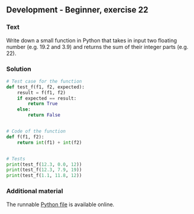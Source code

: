 ## Development - Beginner, exercise 22

### Text
Write down a small function in Python that takes in input two floating number (e.g. 19.2 and 3.9) and returns the sum of their integer parts (e.g. 22).

### Solution
```python
# Test case for the function
def test_f(f1, f2, expected):
    result = f(f1, f2)
    if expected == result:
        return True
    else:
        return False


# Code of the function
def f(f1, f2):
    return int(f1) + int(f2)


# Tests
print(test_f(12.3, 0.0, 12))
print(test_f(12.3, 7.9, 19))
print(test_f(1.1, 11.8, 12))
``` 

### Additional material
The runnable [Python file](exercise_22.py) is available online.
